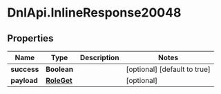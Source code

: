# DnlApi.InlineResponse20048

## Properties
Name | Type | Description | Notes
------------ | ------------- | ------------- | -------------
**success** | **Boolean** |  | [optional] [default to true]
**payload** | [**RoleGet**](RoleGet.md) |  | [optional] 


